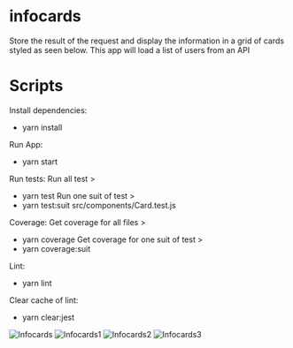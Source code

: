 # infocards
Store the result of the request and display the information in a grid of cards styled as seen below. This app will load a list of users from an API

# Scripts
Install dependencies:
* yarn install

Run App:
* yarn start

Run tests:
Run all test >
* yarn test
Run one suit of test >
* yarn test:suit src/components/Card.test.js

Coverage:
Get coverage for all files >
* yarn coverage
Get coverage for one suit of test >
* yarn coverage:suit

Lint:
* yarn lint

Clear cache of lint:
* yarn clear:jest

![Infocards](https://user-images.githubusercontent.com/8124862/222243921-8633f798-162f-437e-a3f7-b12e7d33b99b.png)
![Infocards1](https://user-images.githubusercontent.com/8124862/222243935-20673c42-a578-4e1f-a5e7-e3ae39e6a62a.png)
![Infocards2](https://user-images.githubusercontent.com/8124862/222243943-19779bd7-ff26-4774-8f30-bb70eb85f486.png)
![Infocards3](https://user-images.githubusercontent.com/8124862/222244535-940de52a-ab0d-47fe-8144-921257d5c0b1.png)
